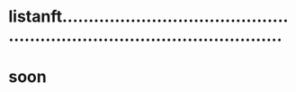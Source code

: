 # listanft...............................................................................................
# soon
